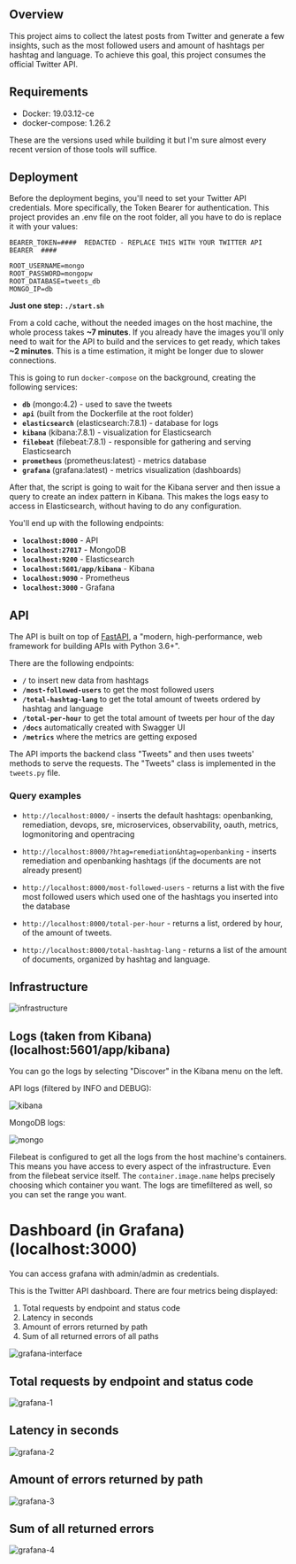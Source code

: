 ## Overview
This project aims to collect the latest posts from Twitter and generate a few
insights, such as the most followed users and amount of hashtags per hashtag and
language. To achieve this goal, this project consumes the official Twitter API.

## Requirements 

* Docker: 19.03.12-ce
* docker-compose: 1.26.2

These are the versions used while building it but I'm sure almost every recent 
version of those tools will suffice.

## Deployment

Before the deployment begins, you'll need to set your Twitter API credentials.
More specifically, the Token Bearer for authentication. This project provides an
.env file on the root folder, all you have to do is replace it with your values:

```
BEARER_TOKEN=####  REDACTED - REPLACE THIS WITH YOUR TWITTER API BEARER  ####

ROOT_USERNAME=mongo
ROOT_PASSWORD=mongopw
ROOT_DATABASE=tweets_db
MONGO_IP=db
```


**Just one step: `./start.sh`**

From a cold cache, without the needed images on the host machine, the whole
process takes **~7 minutes**. If you already have the images you'll only need 
to wait for the API to build and the services to get ready, which takes 
**~2 minutes**. This is a time estimation, it might be longer due to slower 
connections.


This is going to run `docker-compose` on the background, creating the following
services:

* **`db`** (mongo:4.2) - used to save the tweets
* **`api`** (built from the Dockerfile at the root folder)
* **`elasticsearch`** (elasticsearch:7.8.1) - database for logs
* **`kibana`** (kibana:7.8.1) - visualization for Elasticsearch
* **`filebeat`** (filebeat:7.8.1) - responsible for gathering and serving
    Elasticsearch
* **`prometheus`** (prometheus:latest) - metrics database
* **`grafana`** (grafana:latest) - metrics visualization (dashboards)

After that, the script is going to wait for the Kibana server and then
issue a query to create an index pattern in Kibana. This makes the logs easy to 
access in Elasticsearch, without having to do any configuration.

You'll end up with the following endpoints:

* **`localhost:8000`** - API
* **`localhost:27017`** - MongoDB
* **`localhost:9200`** - Elasticsearch
* **`localhost:5601/app/kibana`** - Kibana
* **`localhost:9090`** - Prometheus
* **`localhost:3000`** - Grafana


## API

The API is built on top of [FastAPI](https://fastapi.tiangolo.com/), a "modern,
high-performance, web framework for building APIs with Python 3.6+".

There are the following endpoints:

* **`/`** to insert new data from hashtags
* **`/most-followed-users`** to get the most followed users
* **`/total-hashtag-lang`** to get the total amount of tweets ordered by hashtag
    and language
* **`/total-per-hour`** to get the total amount of tweets per hour of the day
* **`/docs`** automatically created with Swagger UI
* **`/metrics`** where the metrics are getting exposed

 
The API imports the backend class "Tweets" and then uses tweets' methods to
serve the requests. The "Tweets" class is implemented in the `tweets.py` file.

### Query examples

* `http://localhost:8000/` - inserts the default hashtags: openbanking,
remediation, devops, sre, microservices, observability, oauth, metrics,
logmonitoring and opentracing

* `http://localhost:8000/?htag=remediation&htag=openbanking` - inserts 
remediation and openbanking hashtags (if the documents are not already present)

* `http://localhost:8000/most-followed-users` - returns a list with the five
most followed users which used one of the hashtags you inserted into the
database

* `http://localhost:8000/total-per-hour` - returns a list, ordered by hour, of
the amount of tweets.

* `http://localhost:8000/total-hashtag-lang` - returns a list of the amount of
documents, organized by hashtag and language.


## Infrastructure

![infrastructure](https://github.com/tre-ta/twitter-api/blob/master/docs/infrastructure.jpg)


## Logs (taken from Kibana) (localhost:5601/app/kibana)

You can go the logs by selecting "Discover" in the Kibana menu on the left.

API logs (filtered by INFO and DEBUG):

![kibana](https://github.com/tre-ta/twitter-api/blob/master/docs/kibana.png)

MongoDB logs:

![mongo](https://github.com/tre-ta/twitter-api/blob/master/docs/mongo.png)

Filebeat is configured to get all the logs from the host machine's containers. 
This means you have access to every aspect of the infrastructure. Even from the
filebeat service itself. The `container.image.name` helps precisely choosing 
which container you want. The logs are timefiltered as well, so you can set 
the range you want.

# Dashboard (in Grafana) (localhost:3000)

You can access grafana with admin/admin as credentials.

This is the Twitter API dashboard. There are four metrics being displayed:

1. Total requests by endpoint and status code
2. Latency in seconds
3. Amount of errors returned by path
4. Sum of all returned errors of all paths

![grafana-interface](https://github.com/tre-ta/twitter-api/blob/master/docs/grafana-interface.png)

## Total requests by endpoint and status code

![grafana-1](https://github.com/tre-ta/twitter-api/blob/master/docs/grafana-1.png)

## Latency in seconds
![grafana-2](https://github.com/tre-ta/twitter-api/blob/master/docs/grafana-2.png)

## Amount of errors returned by path
![grafana-3](https://github.com/tre-ta/twitter-api/blob/master/docs/grafana-3.png)

## Sum of all returned errors
![grafana-4](https://github.com/tre-ta/twitter-api/blob/master/docs/grafana-4.png)


